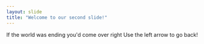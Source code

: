 ```yaml
---
layout: slide
title: "Welcome to our second slide!"
---
```

If the world was ending you'd come over right
Use the left arrow to go back!
